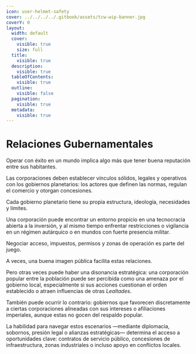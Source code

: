 ```yaml
---
icon: user-helmet-safety
cover: ../../../../.gitbook/assets/tcw-wip-banner.jpg
coverY: 0
layout:
  width: default
  cover:
    visible: true
    size: full
  title:
    visible: true
  description:
    visible: true
  tableOfContents:
    visible: true
  outline:
    visible: false
  pagination:
    visible: true
  metadata:
    visible: true
---
```


# Relaciones Gubernamentales

Operar con éxito en un mundo implica algo más que tener buena reputación entre sus habitantes.

Las corporaciones deben establecer vínculos sólidos, legales y operativos con los gobiernos planetarios: los actores que definen las normas, regulan el comercio y otorgan concesiones.

Cada gobierno planetario tiene su propia estructura, ideología, necesidades y límites.

Una corporación puede encontrar un entorno propicio en una tecnocracia abierta a la inversión, y al mismo tiempo enfrentar restricciones o vigilancia en un régimen autárquico o en mundos con fuerte presencia militar.

Negociar acceso, impuestos, permisos y zonas de operación es parte del juego.

A veces, una buena imagen pública facilita estas relaciones.

Pero otras veces puede haber una disonancia estratégica: una corporación popular entre la población puede ser percibida como una amenaza por el gobierno local, especialmente si sus acciones cuestionan el orden establecido o atraen influencias de otras _Lealtades_.

También puede ocurrir lo contrario: gobiernos que favorecen discretamente a ciertas corporaciones alineadas con sus intereses o afiliaciones imperiales, aunque estas no gocen del respaldo popular.

La habilidad para navegar estos escenarios —mediante diplomacia, sobornos, presión legal o alianzas estratégicas— determina el acceso a oportunidades clave: contratos de servicio público, concesiones de infraestructura, zonas industriales o incluso apoyo en conflictos locales.
